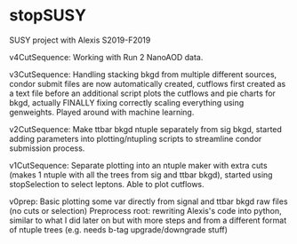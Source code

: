 # stopSUSY
SUSY project with Alexis S2019-F2019

v4CutSequence:
Working with Run 2 NanoAOD data.

v3CutSequence:
Handling stacking bkgd from multiple different sources, condor submit files are now automatically created, cutflows first created as a text file before an additional script plots the cutflows and pie charts for bkgd, actually FINALLY fixing correctly scaling everything using genweights.
Played around with machine learning.

v2CutSequence:
Make ttbar bkgd ntuple separately from sig bkgd, started adding parameters into plotting/ntupling scripts to streamline condor submission process.

v1CutSequence:
Separate plotting into an ntuple maker with extra cuts (makes 1 ntuple with all the trees from sig and ttbar bkgd), started using stopSelection to select leptons. Able to plot cutflows.

v0prep:
Basic plotting some var directly from signal and ttbar bkgd raw files (no cuts or selection)
Preprocess root: rewriting Alexis's code into python, similar to what I did later on but with more steps and from a different format of ntuple trees (e.g. needs b-tag upgrade/downgrade stuff)
